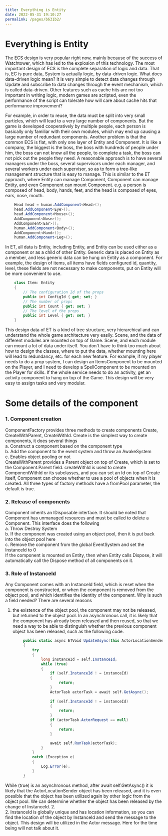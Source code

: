 ```yaml
---
title: Everything is Entity
date: 2022-05-31 19:10:27
permalink: /pages/b631b2/
---
```

# Everything is Entity
The ECS design is very popular right now, mainly because of the success of Watchtower, which has led to the explosion of this technology. The most important design of ECS is the complete separation of logic and data. That is, EC is pure data, System is actually logic, by data-driven logic. What does data-driven logic mean? It is very simple to detect data changes through Update and subscribe to data changes through the event mechanism, which is called data-driven. Other features such as cache hits are not too important in writing logic, modern games are scripted, even the performance of the script can tolerate how will care about cache hits that performance improvement?  

For example, in order to reuse, the data must be split into very small particles, which will lead to a very large number of components. But the game is developed cooperatively by multiple people, each person is basically only familiar with their own modules, which may end up causing a large number of redundant components. Another problem is that the common ECS is flat, with only one layer of Entity and Component. It is like a company, the biggest is the boss, the boss with hundreds of people under him, the boss can not know all the people, to complete a task, the boss can not pick out the people they need. A reasonable approach is to have several managers under the boss, several supervisors under each manager, and several workers under each supervisor, so as to form a tree-like management structure that is easy to manage. This is similar to the ET approach, where Entity can manage Component, Component can manage Entity, and even Component can mount Component. e.g. a person is composed of head, body, hands, feet, and the head is composed of eyes, ears, nose, mouth.
```csharp
    Head head = human.AddComponent<Head>();
    head.AddComponent<Eye>();
    head.AddComponent<Mouse>();
    AddComponent<Nose>();
    AddComponent<Ear>();
    human.AddComponent<Body>();
    AddComponent<Hand>();
    human.AddComponent<Leg>();
```
In ET, all data is Entity, including Entity, and Entity can be used either as a component or as a child of other Entity. Generic data is placed on Entity as a member, and less generic data can be hung on Entity as a component. For example, the design of items, all items have fields configured id, quantity, level, these fields are not necessary to make components, put on Entity will be more convenient to use.
```csharp
    class Item: Entity
    {
        // The configuration Id of the props
        public int ConfigId { get; set; }
        // The number of props
        public int Count { get; set; }
        // The level of the props
        public int Level { get; set; }
    }
```
This design data of ET is a kind of tree structure, very hierarchical and can understand the whole game architecture very easily. Scene, and the data of different modules are mounted on top of Game. Scene, and each module can mount a lot of data under itself. You don't have to think too much about how to design the classes, where to put the data, whether mounting here will lead to redundancy, etc. for each new feature. For example, if my player needs to do a prop system, I can design an ItemsComponent to be mounted on the Player, and I need to develop a SpellComponent to be mounted on the Player for skills. If the whole service needs to do an activity, get an activity component to hang on top of the Game. This design will be very easy to assign tasks and very modular.  

# Some details of the component
### 1. Component creation
ComponentFactory provides three methods to create components Create, CreateWithParent, CreateWithId. Create is the simplest way to create components, it does several things  
a. Construct a component based on the component type  
b. Add the component to the event system and throw an AwakeSystem  
c. Enables object pooling or not  
CreateWithParent provides a Parent object on top of Create, which is set to the Component.Parent field. createWithId is used to create ComponentWithId or its subclasses, and you can set an Id on top of Create itself, Component can choose whether to use a pool of objects when it is created. All three types of factory methods have a fromPool parameter, the default is true.
### 2. Release of components
Component inherits an IDisposable interface. It should be noted that Component has unmanaged resources and must be called to delete a Component. This interface does the following  
a. Throw Destroy System  
b. If the component was created using an object pool, then it is put back into the object pool here  
c. Remove the component from the global EventSystem and set the InstanceId to 0  
If the component is mounted on Entity, then when Entity calls Dispose, it will automatically call the Dispose method of all components on it.  

### 3. Role of InstanceId
Any Component comes with an InstanceId field, which is reset when the component is constructed, or when the component is removed from the object pool, and which identifies the identity of the component. Why is such a field needed? There are several reasons  
1. the existence of the object pool, the component may not be released, but returned to the object pool. In an asynchronous call, it is likely that the component has already been released and then reused, so that we need a way to be able to distinguish whether the previous component object has been released, such as the following code.
```csharp
		public static async ETVoid UpdateAsync(this ActorLocationSender self)
		{
			try
			{
				long instanceId = self.InstanceId;
				while (true)
				{
					if (self.InstanceId ! = instanceId)
					{
						return;
					}
					ActorTask actorTask = await self.GetAsync();
					
					if (self.InstanceId ! = instanceId)
					{
						return;
					}
					if (actorTask.ActorRequest == null)
					{
						return;
					}

					await self.RunTask(actorTask);
				}
			}
			catch (Exception e)
			{
				Log.Error(e);
			}
		}
```
While (true) is an asynchronous method, after await self.GetAsync() it is likely that the ActorLocationSender object has been released, and it is even possible that the object has been utilized again by other logic from the object pool. We can determine whether the object has been released by the change of InstanceId. 2.  
2. InstanceId is globally unique and has location information, so you can find the location of the object by InstanceId and send the message to the object. This design will be utilized in the Actor message. Here for the time being will not talk about it.
